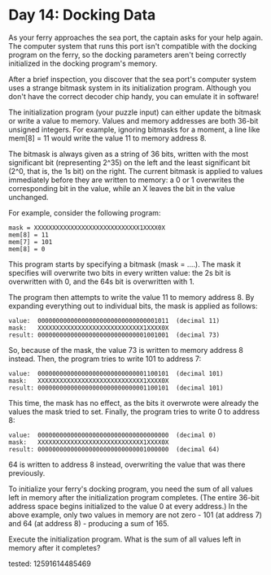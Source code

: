 # Day 14: Docking Data 

As your ferry approaches the sea port, the captain asks for your help again. The computer system that runs this port isn't compatible with the docking program on the ferry, so the docking parameters aren't being correctly initialized in the docking program's memory.

After a brief inspection, you discover that the sea port's computer system uses a strange bitmask system in its initialization program. Although you don't have the correct decoder chip handy, you can emulate it in software!

The initialization program (your puzzle input) can either update the bitmask or write a value to memory. Values and memory addresses are both 36-bit unsigned integers. For example, ignoring bitmasks for a moment, a line like mem[8] = 11 would write the value 11 to memory address 8.

The bitmask is always given as a string of 36 bits, written with the most significant bit (representing 2^35) on the left and the least significant bit (2^0, that is, the 1s bit) on the right. The current bitmask is applied to values immediately before they are written to memory: a 0 or 1 overwrites the corresponding bit in the value, while an X leaves the bit in the value unchanged.

For example, consider the following program:
  ```
  mask = XXXXXXXXXXXXXXXXXXXXXXXXXXXXX1XXXX0X
  mem[8] = 11
  mem[7] = 101
  mem[8] = 0
  ```
This program starts by specifying a bitmask (mask = ....). The mask it specifies will overwrite two bits in every written value: the 2s bit is overwritten with 0, and the 64s bit is overwritten with 1.

The program then attempts to write the value 11 to memory address 8. By expanding everything out to individual bits, the mask is applied as follows:
  ```
  value:  000000000000000000000000000000001011  (decimal 11)
  mask:   XXXXXXXXXXXXXXXXXXXXXXXXXXXXX1XXXX0X
  result: 000000000000000000000000000001001001  (decimal 73)
  ```
So, because of the mask, the value 73 is written to memory address 8 instead. Then, the program tries to write 101 to address 7:
  ```
  value:  000000000000000000000000000001100101  (decimal 101)
  mask:   XXXXXXXXXXXXXXXXXXXXXXXXXXXXX1XXXX0X
  result: 000000000000000000000000000001100101  (decimal 101)
  ```
This time, the mask has no effect, as the bits it overwrote were already the values the mask tried to set. Finally, the program tries to write 0 to address 8:
  ```
  value:  000000000000000000000000000000000000  (decimal 0)
  mask:   XXXXXXXXXXXXXXXXXXXXXXXXXXXXX1XXXX0X
  result: 000000000000000000000000000001000000  (decimal 64)
  ```
64 is written to address 8 instead, overwriting the value that was there previously.

To initialize your ferry's docking program, you need the sum of all values left in memory after the initialization program completes. (The entire 36-bit address space begins initialized to the value 0 at every address.) In the above example, only two values in memory are not zero - 101 (at address 7) and 64 (at address 8) - producing a sum of 165.

Execute the initialization program. What is the sum of all values left in memory after it completes?
 
tested: 12591614485469